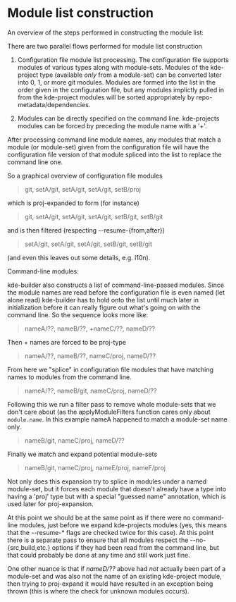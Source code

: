 # Module list construction

An overview of the steps performed in constructing the module list:

There are two parallel flows performed for module list construction

1. Configuration file module list processing. The configuration file supports
modules of various types along with module-sets. Modules of the kde-project
type (available *only* from a module-set) can be converted later into 0, 1, or
more git modules. Modules are formed into the list in the order given in the
configuration file, but any modules implictly pulled in from the kde-project
modules will be sorted appropriately by repo-metadata/dependencies.

2. Modules can be directly specified on the command line. kde-projects modules
can be forced by preceding the module name with a '+'.

After processing command line module names, any modules that match a module
(or module-set) given from the configuration file will have the configuration
file version of that module spliced into the list to replace the command line
one.

So a graphical overview of configuration file modules

>    git, setA/git, setA/git, setA/git, setB/proj

which is proj-expanded to form (for instance)

>    git, setA/git, setA/git, setA/git, setB/git, setB/git

and is then filtered (respecting --resume-{from,after})

>    setA/git, setA/git, setA/git, setB/git, setB/git

(and even this leaves out some details, e.g. l10n).

Command-line modules:

kde-builder also constructs a list of command-line-passed modules. Since the
module names are read before the configuration file is even named (let alone
read) kde-builder has to hold onto the list until much later in
initialization before it can really figure out what's going on with the
command line. So the sequence looks more like:

> nameA/??, nameB/??, +nameC/??, nameD/??

Then + names are forced to be proj-type

> nameA/??, nameB/??, nameC/proj, nameD/??

From here we "splice" in configuration file modules that have matching names
to modules from the command line.

> nameA/??, nameB/git, nameC/proj, nameD/??

Following this we run a filter pass to remove whole module-sets that we don't
care about (as the applyModuleFilters function cares only about
`module.name`. In this example nameA happened to match a module-set name
only.

> nameB/git, nameC/proj, nameD/??

Finally we match and expand potential module-sets

> nameB/git, nameC/proj, nameE/proj, nameF/proj

Not only does this expansion try to splice in modules under a named
module-set, but it forces each module that doesn't already have a type into
having a 'proj' type but with a special "guessed name" annotation, which is
used later for proj-expansion.

At this point we should be at the same point as if there were no command-line
modules, just before we expand kde-projects modules (yes, this means that the
--resume-* flags are checked twice for this case). At this point there is a
separate pass to ensure that all modules respect the --no-{src,build,etc.}
options if they had been read from the command line, but that could probably
be done at any time and still work just fine.

One other nuance is that if _nameD/??_ above had *not* actually been part of a
module-set and was also not the name of an existing kde-project module, then
trying to proj-expand it would have resulted in an exception being thrown
(this is where the check for unknown modules occurs).
